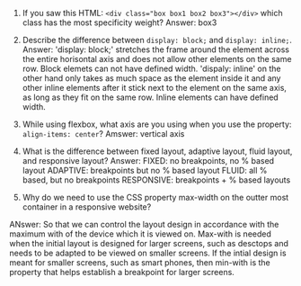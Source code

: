 <!-- Answers to the Self Study Questions go here -->

1. If you saw this HTML: `<div class="box box1 box2 box3"></div>` which class has the most specificity weight?
Answer: box3
2. Describe the difference between `display: block;` and `display: inline;`.
Answer: 'display: block;' stretches the frame around the element across the entire horisontal axis and does not allow other elements on the same row. Block elemets can not have defined width.
'dispaly: inline' on the other hand only takes as much space as the element inside it and any other inline elements after it stick next to the element on the same axis, as long as they fit on the same row. Inline elements can have defined width. 
3. While using flexbox, what axis are you using when you use the property: `align-items: center`? 
Amswer: vertical axis
4. What is the difference between fixed layout, adaptive layout, fluid layout, and responsive layout?
Answer:
FIXED: no breakpoints, no % based layout
ADAPTIVE:  breakpoints but no % based layout
FLUID: all % based, but no breakpoints
RESPONSIVE:  breakpoints + % based layouts

5. Why do we need to use the CSS property max-width on the outter most container in a responsive website?

ANswer: So that we can control the layout design in accordance with the maximum with of the device which it is viewed on. Max-with is needed when the initial layout is designed for larger screens, such as desctops and needs to be adapted to be viewed on smaller screens. If the intial design is meant for smaller screens, such as smart phones, then min-with is the property that helps establish a breakpoint for larger screens. 
